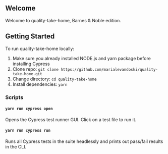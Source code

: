 ## Welcome

Welcome to quality-take-home, Barnes & Noble edition.

## Getting Started

To run quality-take-home locally:

1. Make sure you already installed NODE.js and yarn package before installing Cypress
2. Clone repo: `git clone https://github.com/marialevandoski/quality-take-home.git`
3. Change directory: `cd quality-take-home`
4. Install dependencies: `yarn`

### Scripts

#### `yarn run cypress open`

Opens the Cypress test runner GUI. Click on a test file to run it.

#### `yarn run cypress run`

Runs all Cypress tests in the suite headlessly and prints out pass/fail results in the CLI.
